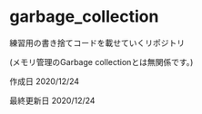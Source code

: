 # garbage_collection
練習用の書き捨てコードを載せていくリポジトリ

(メモリ管理のGarbage collectionとは無関係です。)

作成日 2020/12/24

最終更新日 2020/12/24
